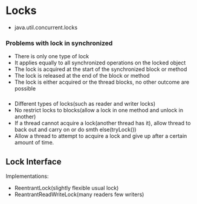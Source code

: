 # Locks

- java.util.concurrent.locks

### Problems with lock in synchronized

- There is only one type of lock
- It applies equally to all synchronized operations on the locked object
- The lock is acquired at the start of the synchronized block or method
- The lock is released at the end of the block or method
- The lock is either acquired or the thread blocks, no other outcome are possible

### 

- Different types of locks(such as reader and writer locks)
- No restrict locks to blocks(allow a lock in one method and unlock in another)
- If a thread cannot acquire a lock(another thread has it), allow thread to back
  out and carry on or do smth else(tryLock())
- Allow a thread to attempt to acquire a lock and give up after a certain amount
  of time.

## Lock Interface

Implementations:

- ReentrantLock(slightly flexible usual lock)
- ReantrantReadWriteLock(many readers few writers)
